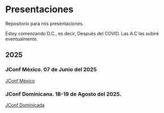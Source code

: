 # Presentaciones
Repositorio para mis presentaciones.

Estoy comenzando D.C., es decir, Después del COVID.
Las A.C las subiré eventualmente.

## 2025

### JConf México. 07 de Junio del 2025
[JConf México](/JConf/)

### JConf Dominicana. 18-19 de Agosto del 2025.
[JConf Dominicada](JconfDominicana/)



